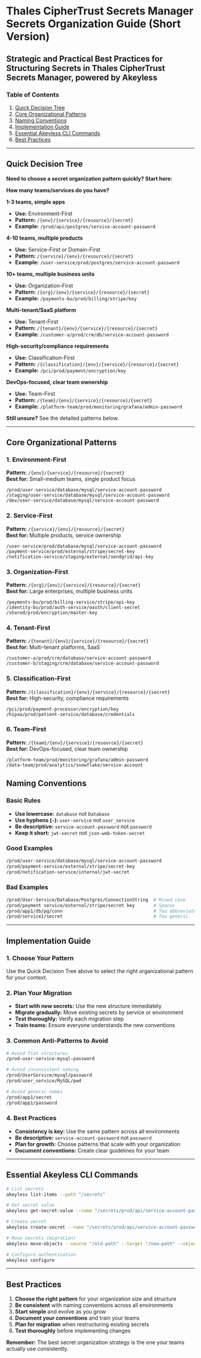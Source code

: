 # Thales CipherTrust Secrets Manager Secrets Organization Guide (Short Version)
## Strategic and Practical Best Practices for Structuring Secrets in Thales CipherTrust Secrets Manager, powered by Akeyless

### Table of Contents
1. [Quick Decision Tree](#quick-decision-tree)
2. [Core Organizational Patterns](#core-organizational-patterns)
3. [Naming Conventions](#naming-conventions)
4. [Implementation Guide](#implementation-guide)
5. [Essential Akeyless CLI Commands](#essential-akeyless-cli-commands)
6. [Best Practices](#best-practices)

---

## Quick Decision Tree

**Need to choose a secret organization pattern quickly? Start here:**

**How many teams/services do you have?**

**1-3 teams, simple apps**
- **Use:** Environment-First
- **Pattern:** `/{env}/{service}/{resource}/{secret}`
- **Example:** `/prod/api/postgres/service-account-password`

**4-10 teams, multiple products**
- **Use:** Service-First or Domain-First
- **Pattern:** `/{service}/{env}/{resource}/{secret}`
- **Example:** `/user-service/prod/postgres/service-account-password`

**10+ teams, multiple business units**
- **Use:** Organization-First
- **Pattern:** `/{org}/{env}/{service}/{resource}/{secret}`
- **Example:** `/payments-bu/prod/billing/stripe/key`

**Multi-tenant/SaaS platform**
- **Use:** Tenant-First
- **Pattern:** `/{tenant}/{env}/{service}/{resource}/{secret}`
- **Example:** `/customer-a/prod/crm/db/service-account-password`

**High-security/compliance requirements**
- **Use:** Classification-First
- **Pattern:** `/{classification}/{env}/{service}/{resource}/{secret}`
- **Example:** `/pci/prod/payment/encryption/key`

**DevOps-focused, clear team ownership**
- **Use:** Team-First
- **Pattern:** `/{team}/{env}/{service}/{resource}/{secret}`
- **Example:** `/platform-team/prod/monitoring/grafana/admin-password`

**Still unsure?** See the detailed patterns below.

---

## Core Organizational Patterns

### 1. Environment-First
**Pattern:** `/{env}/{service}/{resource}/{secret}`  
**Best for:** Small-medium teams, single product focus

```
/prod/user-service/database/mysql/service-account-password
/staging/user-service/database/mysql/service-account-password
/dev/user-service/database/mysql/service-account-password
```

### 2. Service-First
**Pattern:** `/{service}/{env}/{resource}/{secret}`  
**Best for:** Multiple products, service ownership

```
/user-service/prod/database/mysql/service-account-password
/payment-service/prod/external/stripe/secret-key
/notification-service/staging/external/sendgrid/api-key
```

### 3. Organization-First
**Pattern:** `/{org}/{env}/{service}/{resource}/{secret}`  
**Best for:** Large enterprises, multiple business units

```
/payments-bu/prod/billing-service/stripe/api-key
/identity-bu/prod/auth-service/oauth/client-secret
/shared/prod/encryption/master-key
```

### 4. Tenant-First
**Pattern:** `/{tenant}/{env}/{service}/{resource}/{secret}`  
**Best for:** Multi-tenant platforms, SaaS

```
/customer-a/prod/crm/database/service-account-password
/customer-b/staging/crm/database/service-account-password
```

### 5. Classification-First
**Pattern:** `/{classification}/{env}/{service}/{resource}/{secret}`  
**Best for:** High-security, compliance requirements

```
/pci/prod/payment-processor/encryption/key
/hipaa/prod/patient-service/database/credentials
```

### 6. Team-First
**Pattern:** `/{team}/{env}/{service}/{resource}/{secret}`  
**Best for:** DevOps-focused, clear team ownership

```
/platform-team/prod/monitoring/grafana/admin-password
/data-team/prod/analytics/snowflake/service-account
```


## Naming Conventions

### Basic Rules
- **Use lowercase:** `database` not `Database`
- **Use hyphens (`-`):** `user-service` not `user_service`
- **Be descriptive:** `service-account-password` not `password`
- **Keep it short:** `jwt-secret` not `json-web-token-secret`

### Good Examples
```bash
/prod/user-service/database/mysql/service-account-password
/prod/payment-service/external/stripe/secret-key
/prod/notification-service/internal/jwt-secret
```

### Bad Examples
```bash
/prod/User-Service/Database/Postgres/ConnectionString  # Mixed case
/prod/payment service/external/stripe/secret key       # Spaces
/prod/app1/db/pg/conn                                  # Too abbreviated
/prod/service1/secret                                  # Too generic
```

---

## Implementation Guide

### 1. Choose Your Pattern
Use the Quick Decision Tree above to select the right organizational pattern for your context.

### 2. Plan Your Migration
- **Start with new secrets:** Use the new structure immediately
- **Migrate gradually:** Move existing secrets by service or environment
- **Test thoroughly:** Verify each migration step
- **Train teams:** Ensure everyone understands the new conventions

### 3. Common Anti-Patterns to Avoid
```bash
# Avoid flat structures
/prod-user-service-mysql-password

# Avoid inconsistent naming
/prod/UserService/mysql/password
/prod/user_service/MySQL/pwd

# Avoid generic names
/prod/app1/secret
/prod/app1/password
```

### 4. Best Practices
- **Consistency is key:** Use the same pattern across all environments
- **Be descriptive:** `service-account-password` not `password`
- **Plan for growth:** Choose patterns that scale with your organization
- **Document conventions:** Create clear guidelines for your team

---

## Essential Akeyless CLI Commands

```bash
# List secrets
akeyless list-items --path "/secrets"

# Get secret value
akeyless get-secret-value --name "/secrets/prod/api/service-account-password"

# Create secret
akeyless create-secret --name "/secrets/prod/api/service-account-password" --value "your-secret-value"

# Move secrets (migration)
akeyless move-objects --source "/old-path" --target "/new-path" --objects-type item

# Configure authentication
akeyless configure
```

---

## Best Practices

1. **Choose the right pattern** for your organization size and structure
2. **Be consistent** with naming conventions across all environments
3. **Start simple** and evolve as you grow
4. **Document your conventions** and train your teams
5. **Plan for migration** when restructuring existing secrets
6. **Test thoroughly** before implementing changes

**Remember:** The best secret organization strategy is the one your teams actually use consistently.

